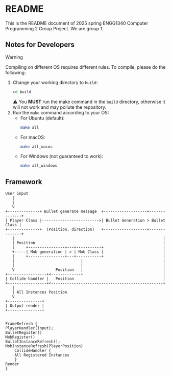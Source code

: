 # README

This is the README document of 2025 spring ENGG1340 Computer Programming 2 Group Project. We are group 1.

## Notes for Developers

> [!warning]
> Compiling on different OS requires different rules. To compile, please do the following:

1. Change your working directory to `build`:
   ```bash
   cd build
   ```
   ⚠️ You **MUST** run the make command in the `build` directory, otherwise it will not work and may pollute the repository.
2. Run the `make` command according to your OS:
   - For Ubuntu (default):
      ```bash
      make all
      ```
   - For macOS:
      ```bash
      make all_macos
      ```
   - For Windows (not guaranteed to work):
      ```bash
      make all_windows
      ```
      
## Framework

```
User input
   |
   |
   V
+--------------+ Bullet generate message  +-------------------+--------------+
| Player Class |------------------------->| Bullet Generation > Bullet Class |
+--------------+  (Position, direction)   +-------------------+--------------+
   |                                                                 |
   | Position                                                        |
   |     +----------------+---+-----------+                          |
   +-----| Mob generation | > | Mob Class |                          |
   |     +----------------+---+-----------+                          |
   |                             |                                   |
   |                             |                                   |
   V                  Position   |                                   |
+-----------------+<-------------+                                   |
| Collide handler |   Position                                       |
+-----------------+<-------------------------------------------------+
   |
   | All Instances Position
   V
+---------------+
| Output render |
+---------------+


FrameRefresh {
PlayerHandler(Input);
BulletRegister()
MobRegister()
BulletInstanceRefresh();
MobInstanceRefresh(PlayerPosition)
	CollideHandler {
	All Registered Instances
	}
Render
}
```

